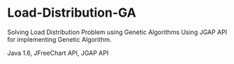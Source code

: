 Load-Distribution-GA
====================

Solving Load Distribution Problem using Genetic Algorithms
Using JGAP API for implementing Genetic Algorithm. 

Java 1.6, JFreeChart API, JGAP API
